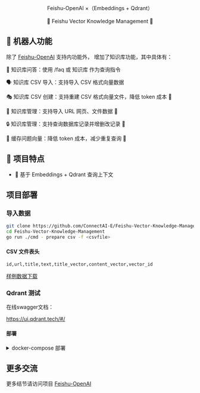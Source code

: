 <p align='center'>
   Feishu-OpenAI ×（Embeddings + Qdrant）
<br>
<br>
    🚀 Feishu Vector Knowledge Management 🚀
</p>

## 👻 机器人功能

除了 [Feishu-OpenAI](https://github.com/ConnectAI-E/Feishu-OpenAI) 支持内功能外，
增加了知识库功能，其中具体有：

💬 知识库问答：使用 /faq 或 知识库 作为查询指令

🗣 知识库 CSV 导入：支持导入 CSV 格式向量数据

🎭 知识库 CSV 创建：支持重建 CSV 格式向量文件，降低 token 成本 🚧

📝 知识库管理：支持导入 URL 网页、文件数据 🚧

🔒 知识库管理：支持查询数据库记录并增删改记录 🚧

🍊 缓存问题向量：降低 token 成本，减少重复查询 🚧

## 🌟 项目特点

- 🥒 基于 Embeddings + Qdrant 查询上下文


## 项目部署

### 导入数据

```sh
git clone https://github.com/ConnectAI-E/Feishu-Vector-Knowledge-Management
cd Feishu-Vector-Knowledge-Management
go run ./cmd - prepare csv -f <csvfile>
```

#### CSV 文件表头

```csv
id,url,title,text,title_vector,content_vector,vector_id
```


[样例数据下载](https://cdn.openai.com/API/examples/data/vector_database_wikipedia_articles_embedded.zip)

### Qdrant 测试

在线swagger文档：

https://ui.qdrant.tech/#/

#### 部署

<details>
    <summary>docker-compose 部署</summary>
<br>

编辑 docker-compose.yaml，通过 environment 配置相应环境变量（或者通过 volumes 挂载相应配置文件），然后运行下面的命令即可

```bash
# 构建镜像
docker compose build

# 启动服务
docker compose up -d

# 停止服务
docker compose down
```

事件回调地址: http://IP:9000/webhook/event
卡片回调地址: http://IP:9000/webhook/card


</details>

## 更多交流

更多结节请访问项目 [Feishu-OpenAI](https://github.com/ConnectAI-E/Feishu-OpenAI)
